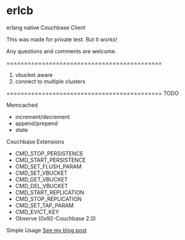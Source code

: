 erlcb
=====

erlang native Couchbase Client

This was made for private test. But it works!

Any questions and comments are welcome.

============================================

1. vbucket aware
2. connect to multiple clusters

============================================
TODO

Memcached
- increment/decrement
- append/prepend
- state

Couchbase Extensions
- CMD_STOP_PERSISTENCE
- CMD_START_PERSISTENCE
- CMD_SET_FLUSH_PARAM
- CMD_SET_VBUCKET
- CMD_GET_VBUCKET
- CMD_DEL_VBUCKET
- CMD_START_REPLICATION
- CMD_STOP_REPLICATION
- CMD_SET_TAP_PARAM
- CMD_EVICT_KEY
- Observe (0x92-Couchbase 2.0)

Simple Usage
  [See my blog post][1]
  
[1]: http://my-erlang.blogspot.kr/2012/12/erlcb-usages-couchbase-client-for-erlang.html
